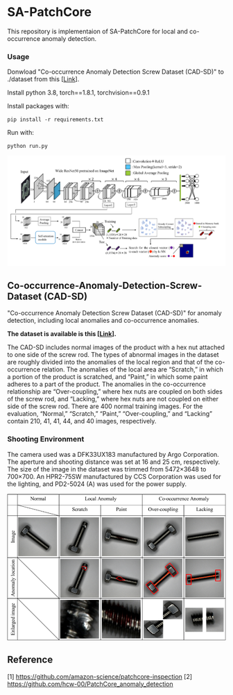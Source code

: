 # SA-PatchCore

This repository is implementaion of SA-PatchCore for local and co-occurrence anomaly detection.

### Usage 

Donwload "Co-occurrence Anomaly Detection Screw Dataset (CAD-SD)" to ./dataset from this [[Link](https://drive.google.com/drive/folders/1yeampzTiB4uoTmmqIZkeCdMIXGujl3cU?usp=sharing)].

Install python 3.8, torch==1.8.1, torchvision==0.9.1

Install packages with:
~~~
pip install -r requirements.txt
~~~

Run with:
~~~
python run.py 
~~~

![model](images/model.png)

## Co-occurrence-Anomaly-Detection-Screw-Dataset (CAD-SD)

"Co-occurrence Anomaly Detection Screw Dataset (CAD-SD)" for anomaly detection, including local anomalies and co-occurrence anomalies.

**The dataset is available is this [[Link](https://drive.google.com/drive/folders/1yeampzTiB4uoTmmqIZkeCdMIXGujl3cU?usp=sharing)].**

The CAD-SD includes normal images of the product with a hex nut attached to one side of the screw rod. The types of abnormal images in the dataset are roughly divided into the anomalies of the local region and that of the co-occurrence relation. The anomalies of the local area are “Scratch,” in which a portion of the product is scratched, and “Paint,” in which some paint adheres to a part of the product. The anomalies in the co-occurrence relationship are “Over-coupling,” where hex nuts are coupled on both sides of the screw rod, and “Lacking,” where hex nuts are not coupled on either side of the screw rod. There are 400 normal training images. For the evaluation, “Normal,” “Scratch,” “Paint,” “Over-coupling,” and “Lacking” contain 210, 41, 41, 44, and 40 images, respectively. 

### Shooting Environment
The camera used was a DFK33UX183 manufactured by Argo Corporation. The aperture and shooting distance was set at 16 and 25 cm, respectively. The size of the image in the dataset was trimmed from 5472×3648 to 700×700. An HPR2-75SW manufactured by CCS Corporation was used for the lighting, and PD2-5024 (A) was used for the power supply.

![cadsd_examples](images/CAD-SD_examples.png)

## Reference
[1] https://github.com/amazon-science/patchcore-inspection
[2] https://github.com/hcw-00/PatchCore_anomaly_detection
